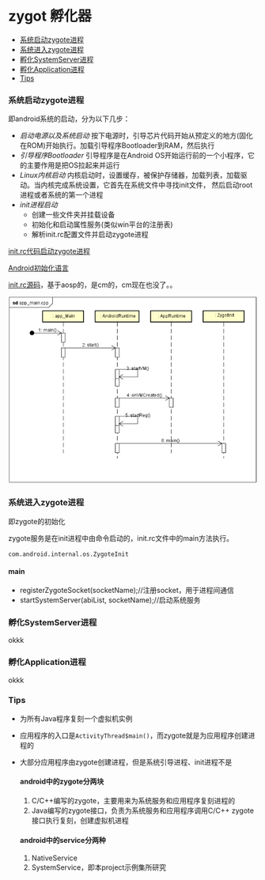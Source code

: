 # zygot 孵化器

- [系统启动zygote进程](#系统启动-zygote-进程)
- [系统进入zygote进程](#系统进入-zygote-进程)
- [孵化SystemServer进程](#孵化-SystemServer-进程)
- [孵化Application进程](#孵化-Application-进程)
- [Tips](#-Tips-)

### 系统启动zygote进程
即android系统的启动，分为以下几步：
- _启动电源以及系统启动_
  按下电源时，引导芯片代码开始从预定义的地方(固化在ROM)开始执行。加载引导程序Bootloader到RAM，然后执行
- _引导程序Bootloader_
  引导程序是在Android OS开始运行前的一个小程序，它的主要作用是把OS拉起来并运行
- _Linux内核启动_
  内核启动时，设置缓存，被保护存储器，加载列表，加载驱动。当内核完成系统设置，它首先在系统文件中寻找init文件，
  然后启动root进程或者系统的第一个进程
- _init进程启动_
    - 创建一些文件夹并挂载设备
    - 初始化和启动属性服务(类似win平台的注册表)
    - 解析init.rc配置文件并启动zygote进程
    
[init.rc代码启动zygote进程](http://blog.csdn.net/fu_kevin0606/article/details/53469076)

[Android初始化语言](http://blog.csdn.net/hongbochen1223/article/details/56331690)

[init.rc源码](https://github.com/StephenRJ/cm12_system_core_rootdir)，基于aosp的，是cm的，cm现在也没了。。

![p](./img/app_main.png)

### 系统进入zygote进程
即zygote的初始化

zygote服务是在init进程中由命令启动的，init.rc文件中的main方法执行。
```
com.android.internal.os.ZygoteInit
```
  #### main 
  - registerZygoteSocket(socketName);//注册socket，用于进程间通信
  - startSystemServer(abiList, socketName);//启动系统服务


### 孵化SystemServer进程
okkk

### 孵化Application进程
okkk

### Tips   
- 为所有Java程序复刻一个虚拟机实例
- 应用程序的入口是`ActivityThread$main()`，而zygote就是为应用程序创建进程的
- 大部分应用程序由zygote创建进程，但是系统引导进程、init进程不是
  #### android中的zygote分两块
  1. C/C++编写的zygote，主要用来为系统服务和应用程序复刻进程的
  2. Java编写的zygote接口，负责为系统服务和应用程序调用C/C++ zygote接口执行复刻，创建虚拟机进程
  
  #### android中的service分两种
  1. NativeService
  2. SystemService，即本project示例集所研究
